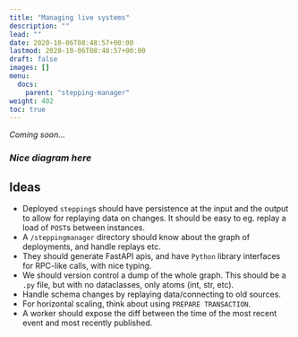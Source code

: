 ```yaml
---
title: "Managing live systems"
description: ""
lead: ""
date: 2020-10-06T08:48:57+00:00
lastmod: 2020-10-06T08:48:57+00:00
draft: false
images: []
menu:
  docs:
    parent: "stepping-manager"
weight: 402
toc: true
---
```


_Coming soon..._

### _Nice diagram here_

## Ideas

- Deployed `stepping`s should have persistence at the input and the output to allow for replaying data on changes. It should be easy to eg. replay a load of `POST`s between instances.
- A `/steppingmanager` directory should know about the graph of deployments, and handle replays etc.
- They should generate FastAPI apis, and have `Python` library interfaces for RPC-like calls, with nice typing.
- We should version control a dump of the whole graph. This should be a `.py` file, but with no dataclasses, only atoms (int, str, etc).
- Handle schema changes by replaying data/connecting to old sources.
- For horizontal scaling, think about using `PREPARE TRANSACTION`.
- A worker should expose the diff between the time of the most recent event and most recently published.
